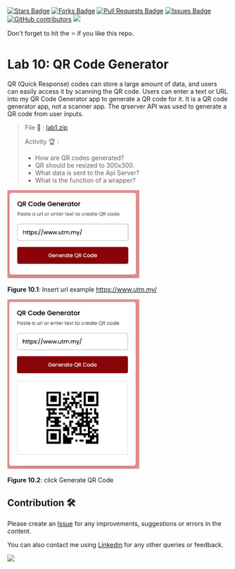 <a href="https://github.com/drshahizan/learn-php/stargazers"><img src="https://img.shields.io/github/stars/drshahizan/learn-php" alt="Stars Badge"/></a>
<a href="https://github.com/drshahizan/learn-php/network/members"><img src="https://img.shields.io/github/forks/drshahizan/learn-php" alt="Forks Badge"/></a>
<a href="https://github.com/drshahizan/learn-php/pulls"><img src="https://img.shields.io/github/issues-pr/drshahizan/learn-php" alt="Pull Requests Badge"/></a>
<a href="https://github.com/drshahizan/learn-php/issues"><img src="https://img.shields.io/github/issues/drshahizan/learn-php" alt="Issues Badge"/></a>
<a href="https://github.com/drshahizan/learn-php/graphs/contributors"><img alt="GitHub contributors" src="https://img.shields.io/github/contributors/drshahizan/learn-php?color=2b9348"></a>
![](https://visitor-badge.glitch.me/badge?page_id=drshahizan/learn-php)

Don't forget to hit the :star: if you like this repo.

# Lab 10: QR Code Generator 

QR (Quick Response) codes can store a large amount of data, and users can easily access it by scanning the QR code. Users can enter a text or URL into my QR Code Generator app to generate a QR code for it. It is a QR code generator app, not a scanner app. The qrserver API was used to generate a QR code from user inputs.

> File 📁 : [lab1.zip](./download/lab1.zip?raw=true)
> 
> Activity 🏆 :
> - How are QR codes generated?
> - QR should be resized to 300x300.
> - What data is sent to the Api Server?
> - What is the function of a wrapper?
>

<img src="./download/L10adv-a.png" width="300" />

**Figure 10.1**: Insert url example https://www.utm.my/

<img src="./download/L10adv-b.png" width="300" />

**Figure 10.2**: click Generate QR Code

## Contribution 🛠️
Please create an [Issue](https://github.com/drshahizan/learn-php/issues) for any improvements, suggestions or errors in the content.

You can also contact me using [Linkedin](https://www.linkedin.com/in/drshahizan/) for any other queries or feedback.

![](https://visitor-badge.glitch.me/badge?page_id=drshahizan)
